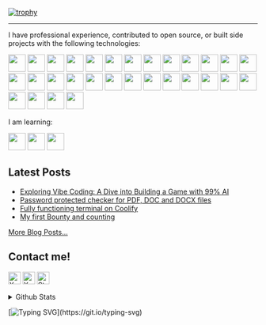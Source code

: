 [![trophy](https://github-profile-trophy.vercel.app/?username=LEstradioto)](https://github.com/ryo-ma/github-profile-trophy)

---

I have professional experience, contributed to open source, or built side projects with the following technologies:

<img src="https://img.shields.io/badge/Ruby-black?logo=ruby" height="35px" /> <img src="https://img.shields.io/badge/Rails-black?logo=rubyonrails&logoColor=darkred" height="35px" /> <img src="https://img.shields.io/badge/PHP-black?logo=php" height="35px" /> <img src="https://img.shields.io/badge/Laravel-black?logo=laravel" height="35px" /> <img src="https://img.shields.io/badge/Javascript-black?logo=javascript" height="35px" /> <img src="https://img.shields.io/badge/Vue-black?logo=vuedotjs" height="35px" /> <img src="https://img.shields.io/badge/React-black?logo=react" height="35px" /> <img src="https://img.shields.io/badge/Node.js-black?logo=nodedotjs" height="35px" /> <img src="https://img.shields.io/badge/Hotwire-black?logo=hotwire" height="35px" /> <img src="https://img.shields.io/badge/AWS-black?logo=amazonaws" height="35px" /> <img src="https://img.shields.io/badge/Docker-black?logo=docker" height="35px" /> <img src="https://img.shields.io/badge/Coolify-black?logo=coolify" height="35px" /> <img src="https://img.shields.io/badge/HestiaCP-black?logo=hestiacp" height="35px" /> <img src="https://img.shields.io/badge/PostgreSQL-black?logo=postgresql" height="35px" /> <img src="https://img.shields.io/badge/MySQL-black?logo=mysql" height="35px" /> <img src="https://img.shields.io/badge/SQLite-black?logo=sqlite" height="35px" /> <img src="https://img.shields.io/badge/SQL-black?logo=sql" height="35px" /> <img src="https://img.shields.io/badge/Sequelize-black?logo=sequelize" height="35px" /> <img src="https://img.shields.io/badge/Git-black?logo=git" height="35px" /> <img src="https://img.shields.io/badge/Linux-black?logo=linux" height="35px" /> <img src="https://img.shields.io/badge/Wordpress-black?logo=wordpress" height="35px" /> <img src="https://img.shields.io/badge/Woocommerce-black?logo=woocommerce" height="35px" /> <img src="https://img.shields.io/badge/OpenAI-black?logo=openai" height="35px" /> <img src="https://img.shields.io/badge/LLM-black" height="35px" /> <img src="https://img.shields.io/badge/HTML-black?logo=html5" height="35px" /> <img src="https://img.shields.io/badge/CSS-black?logo=css3" height="35px" /> <img src="https://img.shields.io/badge/Photoshop-black?logo=adobephotoshop" height="35px" /> <img src="https://img.shields.io/badge/Figma-black?logo=figma" height="35px" /> <img src="https://img.shields.io/badge/Rhinoceros-black?logo=rhinoceros" height="35px" /> <img src="https://img.shields.io/badge/AutoCAD-black?logo=autodesk" height="35px" />


I am learning:

<img src="https://img.shields.io/badge/C-black?logo=C" height="35px" />
<img src="https://img.shields.io/badge/Rust-black?logo=rust" height="35px" /> <img src="https://img.shields.io/badge/Kubernetes-black?logo=kubernetes" height="35px" />



## Latest Posts

<!-- START POSTS -->
- [Exploring Vibe Coding: A Dive into Building a Game with 99% AI](https://luanestradioto.com/blog/exploring-vibe-coding-a-tower-defense-experiment)
- [Password protected checker for PDF, DOC and DOCX files](https://luanestradioto.com/blog/password-protected-checker-for-pdf-doc-docx-files-copy)
- [Fully functioning terminal on Coolify](https://luanestradioto.com/blog/fully-functioning-terminal-on-coolify)
- [My first Bounty and counting](https://luanestradioto.com/blog/my-first-bounty-and-counting)
<!-- END POSTS -->

[More Blog Posts...](https://luanestradioto.com/blog)

## Contact me!
[<img src="https://img.shields.io/badge/email-282C34?logo=gmail&logoColor=white&style=for-the-badge" alt="X.com logo" title="X.com" height="25" target="_blank" />](mailto:luanestradioto@gmail.com)
[<img src="https://img.shields.io/badge/X.com-282C34?logo=x&logoColor=white&style=for-the-badge" alt="X.com logo" title="X.com" height="25" target="_blank" />](https://x.com/EstradiotoLuan)
[<img src="https://img.shields.io/badge/Stack%20Overflow-282C34?logo=stackoverflow&logoColor=FE7A16&style=for-the-badge" alt="Stack Overflow logo" title="Stack Overflow" height="25" target="_blank" />](https://stackoverflow.com/users/19746527/lestra)
<details>
<summary>Github Stats</summary>

![Lestra's GitHub stats](https://github-readme-stats.vercel.app/api?username=lestradioto&show_icons=true&theme=tokyonight)

</details>

[![Typing SVG](https://readme-typing-svg.demolab.com?font=Fira+Mono&weight=900&size=24&pause=0&color=00F706&random=false&width=435&lines=Thanks+for+visiting!)](https://git.io/typing-svg)
